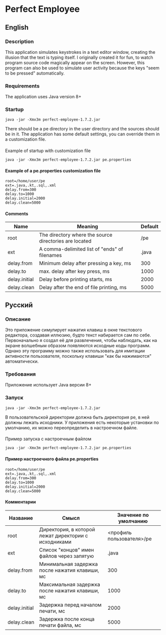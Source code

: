# Perfect Employee

## English

### Description
This application simulates keystrokes in a text editor window, creating the illusion that the text is typing itself. I originally created it for fun, to watch program source code magically appear on the screen. However, this program can also be used to simulate user activity because the keys "seem to be pressed" automatically.

### Requirements
The application uses Java version 8+

### Startup

```shell
java -jar -Xmx3m perfect-employee-1.7.2.jar
```

There should be a pe directory in the user directory and the sources should be in it.
The application has some default settings, you can override them in a customization file.

####
Example of startup with customization file

```shell
java -jar -Xmx3m perfect-employee-1.7.2.jar pe.properties
```

#### Example of a pe.properties customization file

```
root=/home/user/pe
ext=.java,.kt,.sql,.xml
delay.from=300
delay.to=1000
delay.initial=2000
delay.clean=5000
```
#### Comments

| Name          | Meaning                                                | Default           |
|---------------|--------------------------------------------------------|-------------------|
| root          | The directory where the source directories are located | <user profile>/pe |
| ext           | A comma-delimited list of "ends" of filenames          | .java             |
| delay.from    | Minimum delay after pressing a key, ms                 | 300               |
| delay.to      | max. delay after key press, ms                         | 1000              |
| delay.initial | Delay before printing starts, ms                       | 2000              |
| delay.clean   | Delay after the end of file printing, ms               | 5000              |


## Русский

### Описание
Это приложение симулирует нажатия клавиш в окне текстового редактора, создавая иллюзию, будто текст набирается сам по себе. Первоначально я создал её для развлечения, чтобы наблюдать, как на экране волшебным образом появляются исходные коды программ. Однако эту программу можно также использовать для имитации активности пользователя, поскольку клавиши "как бы нажимаются" автоматически.

### Требования
Приложение использует Java версии 8+

### Запуск

```shell
java -jar -Xmx3m perfect-employee-1.7.2.jar
```

В пользовательской директории должна быть директория pe, в ней должны лежать исходники.
У приложения есть некоторые установки по умолчанию, их можно переопределить в настроечном файле.

####
Пример запуска с настроечным файлом

```shell
java -jar -Xmx3m perfect-employee-1.7.2.jar pe.properties
```

#### Пример настроечного файла pe.properties

```
root=/home/user/pe
ext=.java,.kt,.sql,.xml
delay.from=300
delay.to=1000
delay.initial=2000
delay.clean=5000
```
#### Комментарии

| Название      | Смысл                                                | Значение по умолчанию     |
|---------------|------------------------------------------------------|---------------------------|
| root          | Директория, в которой лежат директории с исходниками | <профиль пользователя>/pe |
| ext           | Список "концов" имен файлов через запятую            | .java                     |
| delay.from    | Минимальная задержка после нажатия клавиши, мс       | 300                       |
| delay.to      | Максимальная задержка после нажатия клавиши, мс      | 1000                      |
| delay.initial | Задержка перед началом печати, мс                    | 2000                      |
| delay.clean   | Задержка после конца печати файла, мс                | 5000                      |

